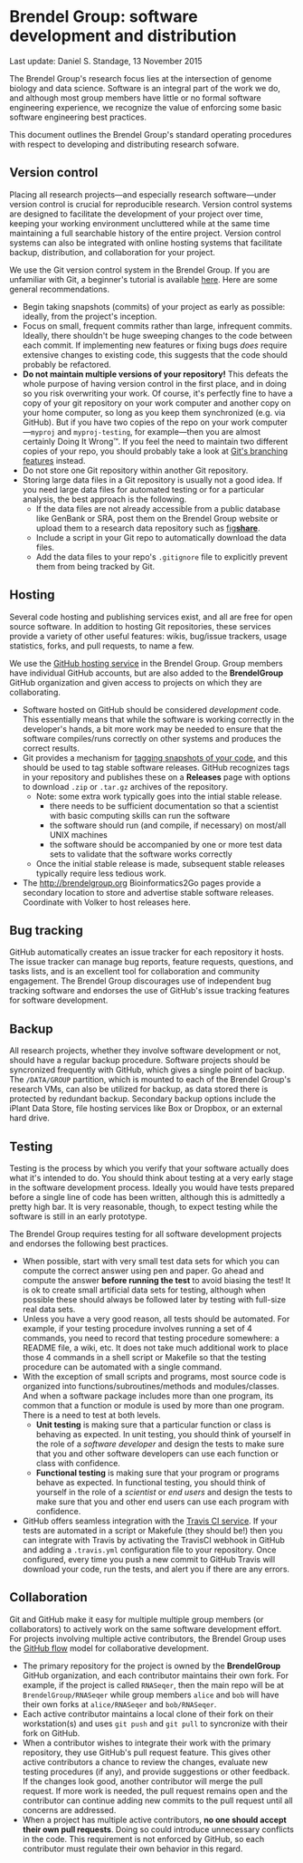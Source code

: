 # Brendel Group: software development and distribution
Last update: Daniel S. Standage, 13 November 2015

The Brendel Group's research focus lies at the intersection of genome biology and data science.
Software is an integral part of the work we do, and although most group members have little or no formal software engineering experience, we recognize the value of enforcing some basic software engineering best practices.

This document outlines the Brendel Group's standard operating procedures with respect to developing and distributing research sofware.

## Version control

Placing all research projects—and especially research software—under version control is crucial for reproducible research.
Version control systems are designed to facilitate the development of your project over time, keeping your working environment uncluttered while at the same time maintaining a full searchable history of the entire project.
Version control systems can also be integrated with online hosting systems that facilitate backup, distribution, and collaboration for your project.

We use the Git version control system in the Brendel Group.
If you are unfamiliar with Git, a beginner's tutorial is available [here](https://try.github.io).
Here are some general recommendations.

- Begin taking snapshots (commits) of your project as early as possible: ideally, from the project's inception.
- Focus on small, frequent commits rather than large, infrequent commits. Ideally, there shouldn't be huge sweeping changes to the code between each commit. If implementing new features or fixing bugs *does* require extensive changes to existing code, this suggests that the code should probably be refactored.
- **Do not maintain multiple versions of your repository!** This defeats the whole purpose of having version control in the first place, and in doing so you risk overwriting your work. Of course, it's perfectly fine to have a copy of your git repository on your work computer and another copy on your home computer, so long as you keep them synchronized (e.g. via GitHub). But if you have two copies of the repo on your work computer—``myproj`` and ``myproj-testing``, for example—then you are almost certainly Doing It Wrong™. If you feel the need to maintain two different copies of your repo, you should probably take a look at [Git's branching features](http://git-scm.com/book/en/Git-Branching-Basic-Branching-and-Merging) instead.
- Do not store one Git repository within another Git repository.
- Storing large data files in a Git repository is usually not a good idea. If you need large data files for automated testing or for a particular analysis, the best approach is the following.
    - If the data files are not already accessible from a public database like GenBank or SRA, post them on the Brendel Group website or upload them to a research data repository such as [fig<b>share</b>](http://figshare.com/).
    - Include a script in your Git repo to automatically download the data files.
    - Add the data files to your repo's ``.gitignore`` file to explicitly prevent them from being tracked by Git.

## Hosting

Several code hosting and publishing services exist, and all are free for open source software.
In addition to hosting Git repositories, these services provide a variety of other useful features: wikis, bug/issue trackers, usage statistics, forks, and pull requests, to name a few.

We use the [GitHub hosting service](http://github.com) in the Brendel Group.
Group members have individual GitHub accounts, but are also added to the **BrendelGroup** GitHub organization and given access to projects on which they are collaborating.

- Software hosted on GitHub should be considered *development* code. This essentially means that while the software is working correctly in the developer's hands, a bit more work may be needed to ensure that the software compiles/runs correctly on other systems and produces the correct results.
- Git provides a mechanism for [tagging snapshots of your code](https://git-scm.com/book/en/v2/Git-Basics-Tagging), and this should be used to tag stable software releases. GitHub recognizes tags in your repository and publishes these on a **Releases** page with options to download `.zip` or `.tar.gz` archives of the repository.
    - Note: some extra work typically goes into the intial stable release.
        - there needs to be sufficient documentation so that a scientist with basic computing skills can run the software
        - the software should run (and compile, if necessary) on most/all UNIX machines
        - the software should be accompanied by one or more test data sets to validate that the software works correctly
    - Once the initial stable release is made, subsequent stable releases typically require less tedious work.
- The http://brendelgroup.org Bioinformatics2Go pages provide a secondary location to store and advertise stable software releases. Coordinate with Volker to host releases here.

## Bug tracking

GitHub automatically creates an issue tracker for each repository it hosts.
The issue tracker can manage bug reports, feature requests, questions, and tasks lists, and is an excellent tool for collaboration and community engagement.
The Brendel Group discourages use of independent bug tracking software and endorses the use of GitHub's issue tracking features for software development.

## Backup

All research projects, whether they involve software development or not, should have a regular backup procedure.
Software projects should be syncronized frequently with GitHub, which gives a single point of backup.
The ``/DATA/GROUP`` partition, which is mounted to each of the Brendel Group's research VMs, can also be utilized for backup, as data stored there is protected by redundant backup.
Secondary backup options include the iPlant Data Store, file hosting services like Box or Dropbox, or an external hard drive.

## Testing

Testing is the process by which you verify that your software actually does what it's intended to do.
You should think about testing at a very early stage in the software development process.
Ideally you would have tests prepared before a single line of code has been written, although this is admittedly a pretty high bar.
It is very reasonable, though, to expect testing while the software is still in an early prototype.

The Brendel Group requires testing for all software development projects and endorses the following best practices.

- When possible, start with very small test data sets for which you can compute the correct answer using pen and paper. Go ahead and compute the answer **before running the test** to avoid biasing the test! It is ok to create small artificial data sets for testing, although when possible these should always be followed later by testing with full-size real data sets.
- Unless you have a very good reason, all tests should be automated. For example, if your testing procedure involves running a set of 4 commands, you need to record that testing procedure somewhere: a README file, a wiki, etc. It does not take much additional work to place those 4 commands in a shell script or Makefile so that the testing procedure can be automated with a single command.
- With the exception of small scripts and programs, most source code is organized into functions/subroutines/methods and  modules/classes. And when a software package includes more than one program, its common that a function or module is used by more than one program. There is a need to test at both levels.
    - **Unit testing** is making sure that a particular function or class is behaving as expected. In unit testing, you should think of yourself in the role of a *software developer* and design the tests to make sure that you and other software developers can use each function or class with confidence.
    - **Functional testing** is making sure that your program or programs behave as expected. In functional testing, you should think of yourself in the role of a *scientist* or *end users* and design the tests to make sure that you and other end users can use each program with confidence.
- GitHub offers seamless integration with the [Travis CI service](https://travis-ci.org/). If your tests are automated in a script or Makefule (they should be!) then you can integrate with Travis by activating the TravisCI webhook in GitHub and adding a ``.travis.yml`` configuration file to your repository. Once configured, every time you push a new commit to GitHub Travis will download your code, run the tests, and alert you if there are any errors.

## Collaboration

Git and GitHub make it easy for multiple multiple group members (or collaborators) to actively work on the same software development effort.
For projects involving multiple active contributors, the Brendel Group uses the [GitHub flow](https://guides.github.com/introduction/flow/index.html) model for collaborative development.

- The primary repository for the project is owned by the **BrendelGroup** GitHub organization, and each contributor maintains their own fork. For example, if the project is called ``RNASeqer``, then the main repo will be at ``BrendelGroup/RNASeqer`` while group members ``alice`` and ``bob`` will have their own forks at ``alice/RNASeqer`` and ``bob/RNASeqer``.
- Each active contributor maintains a local clone of their fork on their workstation(s) and uses ``git push`` and ``git pull`` to syncronize with their fork on GitHub.
- When a contributor wishes to integrate their work with the primary repository, they use GitHub's pull request feature. This gives other active contributors a chance to review the changes, evaluate new testing procedures (if any), and provide suggestions or other feedback. If the changes look good, another contributor will merge the pull request. If more work is needed, the pull request remains open and the contributor can continue adding new commits to the pull request until all concerns are addressed.
- When a project has multiple active contributors, **no one should accept their own pull requests**. Doing so could introduce unnecessary conflicts in the code. This requirement is not enforced by GitHub, so each contributor must regulate their own behavior in this regard.
